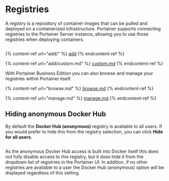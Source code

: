# Registries

A registry is a repository of container images that can be pulled and deployed on a containerized infrastructure. Portainer supports connecting registries to the Portainer Server instance, allowing you to use those registries when deploying containers.

<figure><img src="../../.gitbook/assets/2.15-admin-registries.png" alt=""><figcaption></figcaption></figure>

{% content-ref url="add/" %}
[add](add/)
{% endcontent-ref %}

{% content-ref url="add/custom.md" %}
[custom.md](add/custom.md)
{% endcontent-ref %}

With Portainer Business Edition you can also browse and manage your registries within Portainer itself.

{% content-ref url="browse.md" %}
[browse.md](browse.md)
{% endcontent-ref %}

{% content-ref url="manage.md" %}
[manage.md](manage.md)
{% endcontent-ref %}

## Hiding anonymous Docker Hub

By default the **Docker Hub (anonymous)** registry is available to all users. If you would prefer to hide this from the registry selection, you can click **Hide for all users**.

<figure><img src="../../.gitbook/assets/2.15-admin-registries-dockerhub-hide.png" alt=""><figcaption></figcaption></figure>


As the anonymous Docker Hub access is built into Docker itself this does not fully disable access to this registry, but it does hide it from the dropdown list of registries in the Portainer UI. In addition, if no other registries are available to a user the Docker Hub (anonymous) option will be displayed regardless of this setting.

